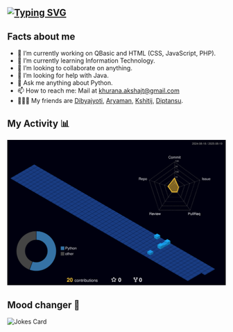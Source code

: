 ## <a href="https://git.io/typing-svg"><img src="https://readme-typing-svg.demolab.com?font=Fira+Code&size=22&duration=4500&pause=100&center=true&multiline=true&width=1500&height=100&lines=Hi!+I+am+MrA-100.+%F0%9F%91%8B;I+am+a+coder%2C+innovative+thinker+and+reader." alt="Typing SVG" /></a>

## Facts about me
- 🔭 I’m currently working on QBasic and HTML (CSS, JavaScript, PHP).
- 🌱 I’m currently learning Information Technology.
- 👯 I’m looking to collaborate on anything.
- 🤔 I’m looking for help with Java.
- 💬 Ask me anything about Python.
- 📫 How to reach me: Mail at khurana.akshajt@gmail.com
- 🧑‍🤝‍🧑 My friends are <a href="https://github.com/DibyajyotiBiswal57"> Dibyajyoti</a>, <a href="https://github.com/albert-hawkins-heisenberg"> Aryaman</a>, <a href="https://github.com/UnderRatedCoder05"> Kshitij</a>, <a href="https://github.com/dsdoescreative"> Diptansu</a>.

## My Activity 📊
<img src = "profile-3d-contrib/profile-night-view.svg">

## Mood changer 🤣
<img src="https://readme-jokes.vercel.app/api" alt="Jokes Card" />
